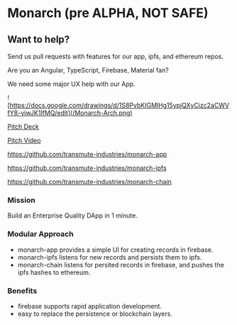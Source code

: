 # Monarch (pre ALPHA, NOT SAFE)

## Want to help?

Send us pull requests with features for our app, ipfs, and ethereum repos.

Are you an Angular, TypeScript, Firebase, Material fan?

We need some major UX help with our App.

![https://docs.google.com/drawings/d/1S8PvbKIGMlHg15ypjQXyCizc2aCWVfY8-yiwJK1IfMQ/edit](/Monarch-Arch.png)

[Pitch Deck](https://docs.google.com/presentation/d/1PqNUOxKBmRaxnMcZKtDl2I0-to0t1aVLsKHzm25t43w/pub?start=false&loop=false&delayms=3000&slide=id.g17f005fce6_1_0)

[Pitch Video](https://youtu.be/VTHMNaiQCg8?t=1h44m24s)

https://github.com/transmute-industries/monarch-app

https://github.com/transmute-industries/monarch-ipfs

https://github.com/transmute-industries/monarch-chain


### Mission

Build an Enterprise Quality DApp in 1 minute.

### Modular Approach

- monarch-app provides a simple UI for creating records in firebase.
- monarch-ipfs listens for new records and persists them to ipfs.
- monarch-chain listens for persited records in firebase, and pushes the ipfs hashes to ethereum.

### Benefits

- firebase supports rapid application development.
- easy to replace the persistence or blockchain layers.
